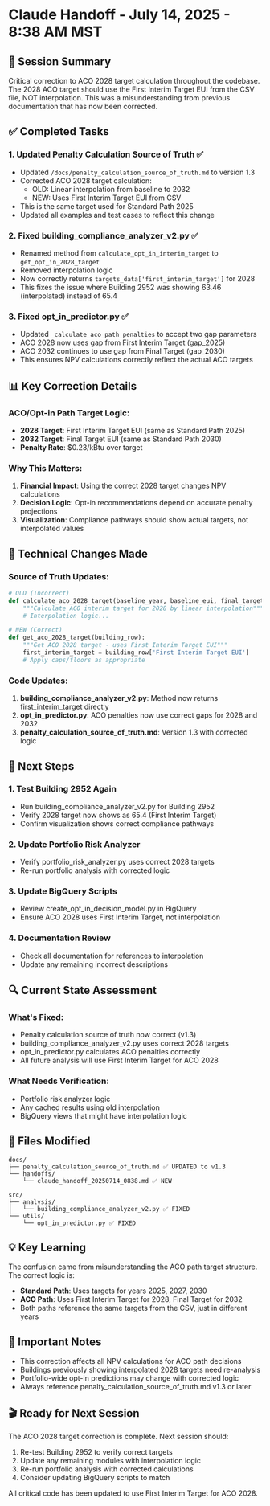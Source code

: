 # Claude Handoff - July 14, 2025 - 8:38 AM MST

## 🚀 Session Summary
Critical correction to ACO 2028 target calculation throughout the codebase. The 2028 ACO target should use the First Interim Target EUI from the CSV file, NOT interpolation. This was a misunderstanding from previous documentation that has now been corrected.

## ✅ Completed Tasks

### 1. **Updated Penalty Calculation Source of Truth** ✅
- Updated `/docs/penalty_calculation_source_of_truth.md` to version 1.3
- Corrected ACO 2028 target calculation:
  - OLD: Linear interpolation from baseline to 2032
  - NEW: Uses First Interim Target EUI from CSV
- This is the same target used for Standard Path 2025
- Updated all examples and test cases to reflect this change

### 2. **Fixed building_compliance_analyzer_v2.py** ✅
- Renamed method from `calculate_opt_in_interim_target` to `get_opt_in_2028_target`
- Removed interpolation logic
- Now correctly returns `targets_data['first_interim_target']` for 2028
- This fixes the issue where Building 2952 was showing 63.46 (interpolated) instead of 65.4

### 3. **Fixed opt_in_predictor.py** ✅
- Updated `_calculate_aco_path_penalties` to accept two gap parameters
- ACO 2028 now uses gap from First Interim Target (gap_2025)
- ACO 2032 continues to use gap from Final Target (gap_2030)
- This ensures NPV calculations correctly reflect the actual ACO targets

## 📊 Key Correction Details

### ACO/Opt-in Path Target Logic:
- **2028 Target**: First Interim Target EUI (same as Standard Path 2025)
- **2032 Target**: Final Target EUI (same as Standard Path 2030)
- **Penalty Rate**: $0.23/kBtu over target

### Why This Matters:
1. **Financial Impact**: Using the correct 2028 target changes NPV calculations
2. **Decision Logic**: Opt-in recommendations depend on accurate penalty projections
3. **Visualization**: Compliance pathways should show actual targets, not interpolated values

## 🔧 Technical Changes Made

### Source of Truth Updates:
```python
# OLD (Incorrect)
def calculate_aco_2028_target(baseline_year, baseline_eui, final_target_2032):
    """Calculate ACO interim target for 2028 by linear interpolation"""
    # Interpolation logic...

# NEW (Correct)
def get_aco_2028_target(building_row):
    """Get ACO 2028 target - uses First Interim Target EUI"""
    first_interim_target = building_row['First Interim Target EUI']
    # Apply caps/floors as appropriate
```

### Code Updates:
1. **building_compliance_analyzer_v2.py**: Method now returns first_interim_target directly
2. **opt_in_predictor.py**: ACO penalties now use correct gaps for 2028 and 2032
3. **penalty_calculation_source_of_truth.md**: Version 1.3 with corrected logic

## 🎯 Next Steps

### 1. **Test Building 2952 Again**
- Run building_compliance_analyzer_v2.py for Building 2952
- Verify 2028 target now shows as 65.4 (First Interim Target)
- Confirm visualization shows correct compliance pathways

### 2. **Update Portfolio Risk Analyzer**
- Verify portfolio_risk_analyzer.py uses correct 2028 targets
- Re-run portfolio analysis with corrected logic

### 3. **Update BigQuery Scripts**
- Review create_opt_in_decision_model.py in BigQuery
- Ensure ACO 2028 uses First Interim Target, not interpolation

### 4. **Documentation Review**
- Check all documentation for references to interpolation
- Update any remaining incorrect descriptions

## 🔍 Current State Assessment

### What's Fixed:
- Penalty calculation source of truth now correct (v1.3)
- building_compliance_analyzer_v2.py uses correct 2028 targets
- opt_in_predictor.py calculates ACO penalties correctly
- All future analysis will use First Interim Target for ACO 2028

### What Needs Verification:
- Portfolio risk analyzer logic
- Any cached results using old interpolation
- BigQuery views that might have interpolation logic

## 📁 Files Modified
```
docs/
├── penalty_calculation_source_of_truth.md ✅ UPDATED to v1.3
└── handoffs/
    └── claude_handoff_20250714_0838.md ✅ NEW

src/
├── analysis/
│   └── building_compliance_analyzer_v2.py ✅ FIXED
└── utils/
    └── opt_in_predictor.py ✅ FIXED
```

## 💡 Key Learning

The confusion came from misunderstanding the ACO path target structure. The correct logic is:
- **Standard Path**: Uses targets for years 2025, 2027, 2030
- **ACO Path**: Uses First Interim Target for 2028, Final Target for 2032
- Both paths reference the same targets from the CSV, just in different years

## 🚨 Important Notes

- This correction affects all NPV calculations for ACO path decisions
- Buildings previously showing interpolated 2028 targets need re-analysis
- Portfolio-wide opt-in predictions may change with corrected logic
- Always reference penalty_calculation_source_of_truth.md v1.3 or later

## 🎬 Ready for Next Session
The ACO 2028 target correction is complete. Next session should:
1. Re-test Building 2952 to verify correct targets
2. Update any remaining modules with interpolation logic
3. Re-run portfolio analysis with corrected calculations
4. Consider updating BigQuery scripts to match

All critical code has been updated to use First Interim Target for ACO 2028.